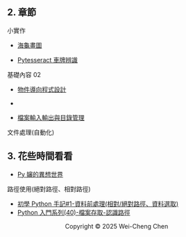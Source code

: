 ## 2. 章節

小實作

-   [海龜畫圖](./Python程式設計：海龜畫圖/Python程式設計：海龜畫圖.pdf)

-   [Pytesseract 車牌辨識](./Python程式設計：Pytesseract車牌辨識/Python程式設計：Pytesseract車牌辨識.pdf)

基礎內容 02

-   [物件導向程式設計](./Python程式設計：物件導向程式設計/Python程式設計：物件導向程式設計.pdf)

-
-   [檔案輸入輸出與目錄管理](./Python程式設計：檔案輸入輸出與目錄管理/Python程式設計：檔案輸入輸出與目錄管理.pdf)

文件處理(自動化)

## 3. 花些時間看看

-   [Py 嬸的異想世界](https://www.youtube.com/playlist?list=PLL0pENo5JAxSZu6ez7bvDdKicRC_7spL-)

路徑使用(絕對路徑、相對路徑)

-   [初學 Python 手記#1-資料前處理(相對/絕對路徑、資料選取)](https://medium.com/@PatHuang/%E5%88%9D%E5%AD%B8python%E6%89%8B%E8%A8%98-1-%E8%B3%87%E6%96%99%E5%89%8D%E8%99%95%E7%90%86-%E7%9B%B8%E5%B0%8D-%E7%B5%95%E5%B0%8D%E8%B7%AF%E5%BE%91-%E8%B3%87%E6%96%99%E9%81%B8%E5%8F%96-1a081fc38e56)
-   [Python 入門系列(40)-檔案存取-認識路徑](https://www.youtube.com/watch?v=yQQ_vsujMwI)

<!-- 虛擬路徑 - https://www.youtube.com/watch?v=-MSLJKjH8U0 -->

<p align="center">
  Copyright © 2025 Wei-Cheng Chen
</p>

<!-- 我第一次學，請你完整的教我(內容，程式碼都要 -->
